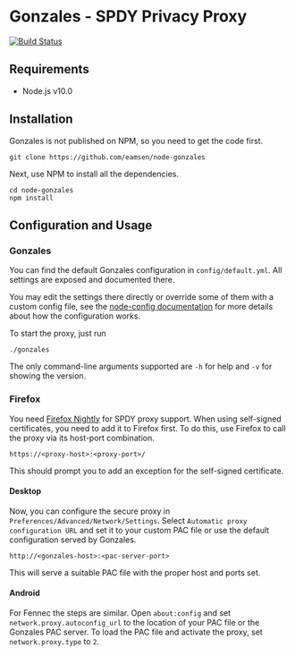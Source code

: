 # Gonzales - SPDY Privacy Proxy
[![Build Status](https://travis-ci.org/eamsen/node-gonzales.svg?branch=develop)](https://travis-ci.org/eamsen/node-gonzales)

## Requirements
* Node.js v10.0

## Installation
Gonzales is not published on NPM, so you need to get the code first.

    git clone https://github.com/eamsen/node-gonzales  

Next, use NPM to install all the dependencies.

    cd node-gonzales  
    npm install

## Configuration and Usage
### Gonzales
You can find the default Gonzales configuration in `config/default.yml`.
All settings are exposed and documented there.

You may edit the settings there directly or override some of them with a custom
config file, see the [node-config documentation](https://lorenwest.github.io/node-config/latest/)
for more details about how the configuration works.

To start the proxy, just run

    ./gonzales


The only command-line arguments supported are `-h` for help and `-v` for
showing the version.

### Firefox
You need [Firefox Nightly](http://nightly.mozilla.org) for SPDY proxy support.
When using self-signed certificates, you need to add it to Firefox first. To do
this, use Firefox to call the proxy via its host-port combination.

    https://<proxy-host>:<proxy-port>/

This should prompt you to add an exception for the self-signed certificate.

#### Desktop
Now, you can configure the secure proxy in `Preferences/Advanced/Network/Settings`.
Select `Automatic proxy configuration URL` and set it to your custom PAC file or
use the default configuration served by Gonzales.

    http://<gonzales-host>:<pac-server-port>

This will serve a suitable PAC file with the proper host and ports set.

#### Android
For Fennec the steps are similar. Open `about:config` and set
`network.proxy.autoconfig_url` to the location of your PAC file or the Gonzales
PAC server.
To load the PAC file and activate the proxy, set `network.proxy.type` to `2`.
